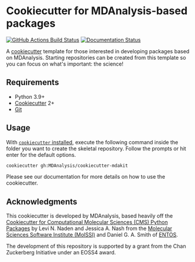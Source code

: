 # Cookiecutter for MDAnalysis-based packages
[//]: # (Badges)
[![GitHub Actions Build Status](https://github.com/MDAnalysis/cookiecutter-mdakit/actions/workflows/gh-ci.yaml/badge.svg)](https://github.com/MDAnalysis/cookiecutter-mdakit/actions?query=workflow%3A%22Cookiecutter+CI%22)
[![Documentation Status](https://readthedocs.org/projects/cookiecutter-mdakit/badge/?version=latest)](https://www.mdanalysis.org/cookiecutter-mdakit)


A [cookiecutter](https://github.com/audreyr/cookiecutter) template for those interested in developing
packages based on MDAnalysis. Starting repositories can be created from this template so you can focus on what's important: the science!


## Requirements

* Python 3.9+
* [Cookiecutter](http://cookiecutter.readthedocs.io/en/latest/installation.html) 2+
* [Git](https://git-scm.com/)

## Usage

With [`cookiecutter` installed](https://cookiecutter.readthedocs.io/en/latest/installation.html#install-cookiecutter),
execute the following command inside the folder you want to create the skeletal repository. Follow the prompts or hit enter for the default options.

```bash
cookiecutter gh:MDAnalysis/cookiecutter-mdakit
```

Please see our documentation for more details on how to use the cookiecutter.


## Acknowledgments

This cookiecutter is developed by MDAnalysis, based heavily off the
[Cookiecutter for Computational Molecular Sciences (CMS) Python Packages](https://github.com/MolSSI/cookiecutter-cms)
by Levi N. Naden and Jessica A. Nash
from the [Molecular Sciences Software Institute (MolSSI)](http://molssi.org/) and
Daniel G. A. Smith of [ENTOS](https://www.entos.ai/).

The development of this repository is supported by a grant from the Chan Zuckerberg Initiative under an EOSS4 award.
